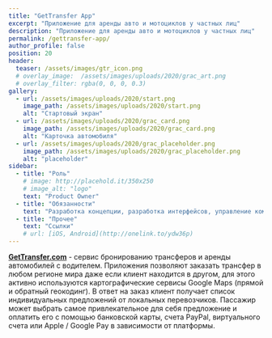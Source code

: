 ```yaml
---
title: "GetTransfer App"
excerpt: "Приложение для аренды авто и мотоциклов у частных лиц"
description: "Приложение для аренды авто и мотоциклов у частных лиц"
permalink: /gettransfer-app/
author_profile: false
position: 20
header:
  teaser: /assets/images/gtr_icon.png
  # overlay_image:  /assets/images/uploads/2020/grac_art.png
  # overlay_filter: rgba(0, 0, 0, 0.3)
gallery:
  - url: /assets/images/uploads/2020/start.png
    image_path: /assets/images/uploads/2020/start.png
    alt: "Стартовый экран"
  - url: /assets/images/uploads/2020/grac_card.png
    image_path: /assets/images/uploads/2020/grac_card.png
    alt: "Карточка автомобиля"
  - url: /assets/images/uploads/2020/grac_placeholder.png
    image_path: /assets/images/uploads/2020/grac_placeholder.png
    alt: "placeholder"
sidebar:
  - title: "Роль"
    # image: http://placehold.it/350x250
    # image_alt: "logo"
    text: "Product Owner"
  - title: "Обязанности"
    text: "Разработка концепции, разработка интерфейсов, управление командой"
  - title: "Прочее"
    text: "Ссылки" 
    # url: [iOS, Android](http://onelink.to/ydw36p)
---
```



**[GetTransfer.com](http://gtr.com)** - сервис бронированию трансферов и аренды автомобилей с водителем. Приложения позволяют заказать трансфер в любом регионе мира даже если клиент находится в другом, для этого активно используются картографические сервисы Google Maps (прямой и обратный геокодинг). 
В ответ на заказ клиент получает список индивидуальных предложений от локальных перевозчиков.
Пассажир может выбрать самое привлекательное для себя предложение и оплатить его с помощью банковской
карты, счета PayPal, виртуального счета или Apple / Google Pay в зависимости от платформы.